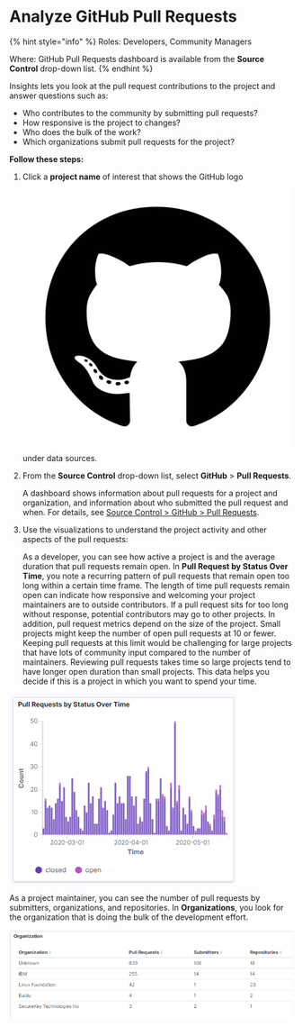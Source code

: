 # Analyze GitHub Pull Requests

{% hint style="info" %}
Roles: Developers, Community Managers

Where: GitHub Pull Requests dashboard is available from the **Source Control** drop-down list.
{% endhint %}

Insights lets you look at the pull request contributions to the project and answer questions such as:

* Who contributes to the community by submitting pull requests?
* How responsive is the project to changes?
* Who does the bulk of the work?
* Which organizations submit pull requests for the project?

**Follow these steps:**

1. Click a **project name** of interest that shows the GitHub logo![](<../../../.gitbook/assets/18088191 (4) (3) (1) (1) (2) (1).png>)under data sources.
2.  From the **Source Control** drop-down list, select **GitHub** > **Pull Requests**.

    A dashboard shows information about pull requests for a project and organization, and information about who submitted the pull request and when. For details, see [Source Control > GitHub > Pull Requests](../technical-metrics/pull-request-management/github-pr.md#pull-requests).
3.  Use the visualizations to understand the project activity and other aspects of the pull requests:

    As a developer, you can see how active a project is and the average duration that pull requests remain open. In **Pull Request by Status Over Time**, you note a recurring pattern of pull requests that remain open too long within a certain time frame. The length of time pull requests remain open can indicate how responsive and welcoming your project maintainers are to outside contributors. If a pull request sits for too long without response, potential contributors may go to other projects. In addition, pull request metrics depend on the size of the project. Small projects might keep the number of open pull requests at 10 or fewer. Keeping pull requests at this limit would be challenging for large projects that have lots of community input compared to the number of maintainers. Reviewing pull requests takes time so large projects tend to have longer open duration than small projects. This data helps you decide if this is a project in which you want to spend your time.

![Pull Requests by Status Over Time](<../../../.gitbook/assets/pull requests by status over time.png>)

As a project maintainer, you can see the number of pull requests by submitters, organizations, and repositories. In **Organizations**, you look for the organization that is doing the bulk of the development effort.

![Organization](<../../../.gitbook/assets/github pull requets organization.png>)
